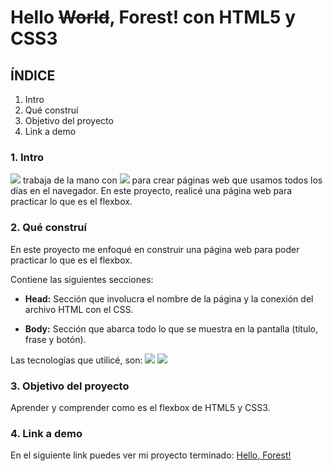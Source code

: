 # Hello ~~World~~, Forest! con HTML5 y CSS3

## ÍNDICE
1. Intro
2. Qué construí
3. Objetivo del proyecto
4. Link a demo

### 1. Intro
<img src="https://img.shields.io/badge/HTML5-E34F26?style=for-the-badge&logo=html5&logoColor=white" /> trabaja de la mano con <img src="https://img.shields.io/badge/CSS3-1572B6?style=for-the-badge&logo=css3&logoColor=white" /> para crear páginas web que usamos todos los días en el navegador. En este proyecto, realicé una página web para practicar lo que es el flexbox.

### 2. Qué construí
En este proyecto me enfoqué en construir una página web para poder practicar lo que es el flexbox.

Contiene las siguientes secciones:

- **Head:** Sección que involucra el nombre de la página y la conexión del archivo HTML con el CSS.

- **Body:** Sección que abarca todo lo que se muestra en la pantalla (título, frase y botón).

Las tecnologías que utilicé, son: 
<img src="https://img.shields.io/badge/HTML5-E34F26?style=for-the-badge&logo=html5&logoColor=white" />
<img src="https://img.shields.io/badge/CSS3-1572B6?style=for-the-badge&logo=css3&logoColor=white" />

### 3. Objetivo del proyecto
Aprender y comprender como es el flexbox de HTML5 y CSS3.

### 4. Link a demo
En el siguiente link puedes ver mi proyecto terminado: [Hello, Forest!](https://helloforest-tau.vercel.app/)
